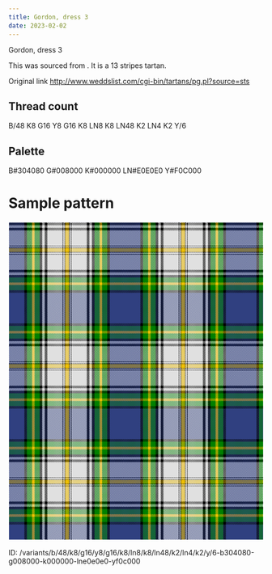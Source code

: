 ```yaml
---
title: Gordon, dress 3
date: 2023-02-02
---
```

Gordon, dress 3

This was sourced from <no value>.  It is a 13 stripes tartan.

Original link http://www.weddslist.com/cgi-bin/tartans/pg.pl?source=sts

## Thread count
B/48 K8 G16 Y8 G16 K8 LN8 K8 LN48 K2 LN4 K2 Y/6

## Palette
B#304080 G#008000 K#000000 LN#E0E0E0 Y#F0C000

# Sample pattern

![Tartan detail](tartan.png "B/48 K8 G16 Y8 G16 K8 LN8 K8 LN48 K2 LN4 K2 Y/6 tartan")

ID: /variants/b/48/k8/g16/y8/g16/k8/ln8/k8/ln48/k2/ln4/k2/y/6-b304080-g008000-k000000-lne0e0e0-yf0c000